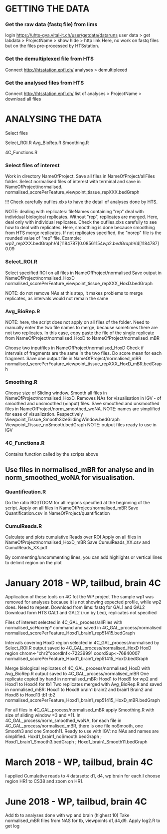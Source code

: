 # GETTING THE DATA

### Get the raw data (fastq file) from lims
login https://uhts-gva.vital-it.ch/user/getdata/dataruns
user data > get labdata > ProjectName > show hide > http link
Here, no work on fastq files but on the files pre-processed by HTSstation.

### Get the demultiplexed file from HTS
Connect http://htsstation.epfl.ch/
analyses > demultiplexed

### Get the analysed files from HTS
Connect http://htsstation.epfl.ch/
list of analyses > ProjectName > download all files

# ANALYSING THE DATA

Select files

Select_ROI.R
Avg_BioRep.R
Smoothing.R

4C_Functions.R

### Select files of interest
Work in directory NameOfProject.
Save all files in NameOfProject/allFiles folder.
Select normalised files of interest with terminal and save in NameOfProject/normalised. 
normalised_scorePerFeature_viewpoint_tissue_repXXX.bedGraph

!!! Check carefully oufiles.xlxs to have the detail of analyses done by HTS.

NOTE: 
dealing with replicates: fileNames containing "rep" deal with individual biological replicates. Without "rep", replicates are merged. Here, deal only with individual replicates. Check the oufiles.xlxs carefully to see how to deal with replicates. Here, smoothing is done because smoothing from HTS merge replicates. If not replicates specified, the "norep" file is the rounded value of "rep" file.
Example:
wp2_repXXX.bedGraph$V4[1184787]		0.08561154
wp2. bedGraph$V4[1184787]			0.09

### Select_ROI.R
Select specified ROI on all files in NameOfProject/normalised
Save output in NameOfProject/normalised_HoxD
normalised_scorePerFeature_viewpoint_tissue_repXXX_HoxD.bedGraph

NOTE: do not remove NAs at this step, it makes problems to merge replicates, as intervals would not remain the same

### Avg_BioRep.R
NOTE: here, the script does not apply on all files of the folder. Need to manually enter the two file names to merge, because sometimes there are not two replicates. In this case, copy paste the file of the single replicate from NameOfProject/normalised_HoxD to NameOfProject/normalised_mBR

Choose two inputfiles in NameOfProject/normalised_HoxD
Check if intervals of fragments are the same in the two files.
Do score mean for each fragment.
Save one output file in NameOfProject/normalised_mBR
normalised_scorePerFeature_viewpoint_tissue_repXXX_HoxD_mBR.bedGraph

### Smoothing.R
Choose size of Sliding window.
Smooth all files in NameOfProject/normalised_HoxD.
Removes NAs for visualisation in IGV - of smoothed and unsmoothed (=input) files.
Save smoothed and unsmoothed files in NameOfProject/norm_smoothed_woNA. NOTE: names are simplified for ease of visualization.
Respectively Viewpoint_Tissue_SmoothSizeSlidingWindow.bedGraph Viewpoint_Tissue_noSmooth.bedGraph
NOTE: output files ready to use in IGV

### 4C_Functions.R
Contains function called by the scripts above

## Use files in normalised_mBR for analyse and in norm_smoothed_woNA for visualisation.

### Quantification.R
Do the ratio ROI/TDOM for all regions specified at the beginning of the script.
Apply on all files in NameOfProject/normalised_mBR
Save Quantification.csv in NameOfProject/quantification

### CumulReads.R
Calculate and plots cumulative Reads over ROI
Apply on all files in NameOfProject/normalised_HoxD_mBR
Save CumulReads_XX.csv and CumulReads_XX.pdf

By commenting/uncommenting lines, you can add highlights or vertical lines to delimit region on the plot

# January 2018 - WP, tailbud, brain 4C
Application of these tools on 4C fot the WP project
The sample wp1 was removed for analyses because it is not showing expected profile, while wp2 does. Need to repeat.
Download from lims: fastq for GAL1 and GAL2
Download form HTS GAL1 and GAL2 (run by Leo), replicates not specified

Files of interest selected in 4C_GAL_process/allFIles with normalised_sc*Hox*rep* command and saved in 4C_GAL_process/normalised
normalised_scorePerFeature_Hoxd1_brain1_rep51415.bedGraph

Intervals covering HoxD region selected in 4C_GAL_process/normalised by Select_ROI.R output saved to 4C_GAL_process/normalised_HoxD
HoxD region chrom<-"chr2"coordInf<-72239991 coordSup<-76840007
normalised_scorePerFeature_Hoxd1_brain1_rep51415_HoxD.bedGraph

Merge biological replicates of 4C_GAL_process/normalised_HoxD with Avg_BioRep.R output saved to 4C_GAL_process/normalised_mBR
One replicate copied by hand in normalised_mBR: Hoxd1 to Hoxd9 for wp2 and Hoxd1 to Hoxd4 for tb1
Two replicates merged with Avg_BioRep.R and saved in normalised_mBR: Hoxd1 to Hoxd9 brain1 brain2 and brain1 Brain2 and Hoxd8 to Hoxd13 tb1 tb2
normalised_scorePerFeature_Hoxd1_brain1_rep51415_HoxD_mBR.bedGraph

For all files in 4C_GAL_process/normalised_mBR apply Smoothing.R with size of sliding window =3 and =11.
In 4C_GAL_process/norm_smoothed_woNA, for each file in 4C_GAL_process/normalised_mBR, there is one file noSmooth, one Smooth3 and one Smooth11.
Ready to use with IGV: no NAs and names are simplified.
Hoxd1_brain1_noSmooth.bedGraph ; Hoxd1_brain1_Smooth3.bedGraph ; Hoxd1_brain1_Smooth11.bedGraph

# March 2018 - WP, tailbud, brain 4C

I applied Cumulative reads to 4 datasets: d1, d4, wp brain for each.I choose region HR1 to CS38 and zoom on HR1.

# June 2018 - WP, tailbud, brain 4C
Add tb to analyses done with wp and brain (highest 10)
Take normalised_mBR files from NAS for tb, viewpoints d1,d4,d9.
Apply log2.R to get log

